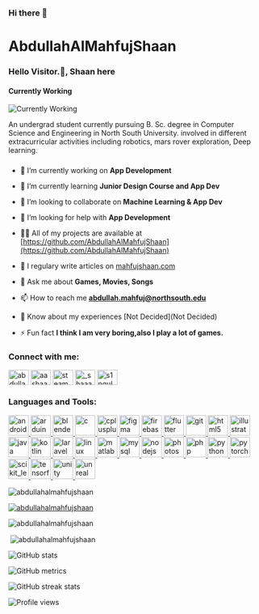 ### Hi there 👋

# AbdullahAlMahfujShaan

###  Hello Visitor.👋, Shaan here
#### Currently Working
![Currently Working](https://media.giphy.com/media/5XQf51Rua3j4Q/giphy.gif)

An undergrad student currently pursuing B. Sc. degree in Computer Science and Engineering in North South University. involved in different extracurricular activities including robotics, mars rover exploration, Deep learning.

<h3 align="center"></h3>

- 🔭 I’m currently working on **App Development**

- 🌱 I’m currently learning **Junior Design Course and App Dev**

- 👯 I’m looking to collaborate on **Machine Learning & App Dev**

- 🤝 I’m looking for help with **App Development**

- 👨‍💻 All of my projects are available at [https://github.com/AbdullahAlMahfujShaan](https://github.com/AbdullahAlMahfujShaan)

- 📝 I regulary write articles on [mahfujshaan.com](mahfujshaan.com)

- 💬 Ask me about **Games, Movies, Songs**

- 📫 How to reach me **abdullah.mahfuj@northsouth.edu**

- 📄 Know about my experiences [Not Decided](Not Decided)

- ⚡ Fun fact **I think I am very boring,also I play a lot of games.**


<h3 align="left">Connect with me:</h3>
<p align="left">
<a href="https://linkedin.com/in/abdullah-al-mahfuj-shaan-24456a14b" target="blank"><img align="center" src="https://cdn.jsdelivr.net/npm/simple-icons@3.0.1/icons/linkedin.svg" alt="abdullah-al-mahfuj-shaan-24456a14b" height="30" width="40" /></a>
<a href="https://kaggle.com/aashaan" target="blank"><img align="center" src="https://cdn.jsdelivr.net/npm/simple-icons@3.0.1/icons/kaggle.svg" alt="aashaan" height="30" width="40" /></a>
<a href="https://fb.com/steamname.s1ngular1ty" target="blank"><img align="center" src="https://cdn.jsdelivr.net/npm/simple-icons@3.0.1/icons/facebook.svg" alt="steamname.s1ngular1ty" height="30" width="40" /></a>
<a href="https://instagram.com/_shaaaaaaaan" target="blank"><img align="center" src="https://cdn.jsdelivr.net/npm/simple-icons@3.0.1/icons/instagram.svg" alt="_shaaaaaaaan" height="30" width="40" /></a>
<a href="https://www.leetcode.com/s1ngular1ty" target="blank"><img align="center" src="https://cdn.jsdelivr.net/npm/simple-icons@3.0.1/icons/leetcode.svg" alt="s1ngular1ty" height="30" width="40" /></a>
</p>



<h3 align="left">Languages and Tools:</h3>
<p align="left"> <a href="https://developer.android.com" target="_blank"> <img src="https://devicons.github.io/devicon/devicon.git/icons/android/android-original-wordmark.svg" alt="android" width="40" height="40"/> </a> <a href="https://www.arduino.cc/" target="_blank"> <img src="https://cdn.worldvectorlogo.com/logos/arduino-1.svg" alt="arduino" width="40" height="40"/> </a> <a href="https://www.blender.org/" target="_blank"> <img src="https://download.blender.org/branding/community/blender_community_badge_white.svg" alt="blender" width="40" height="40"/> </a> <a href="https://www.cprogramming.com/" target="_blank"> <img src="https://devicons.github.io/devicon/devicon.git/icons/c/c-original.svg" alt="c" width="40" height="40"/> </a> <a href="https://www.w3schools.com/cpp/" target="_blank"> <img src="https://devicons.github.io/devicon/devicon.git/icons/cplusplus/cplusplus-original.svg" alt="cplusplus" width="40" height="40"/> </a> <a href="https://www.figma.com/" target="_blank"> <img src="https://www.vectorlogo.zone/logos/figma/figma-icon.svg" alt="figma" width="40" height="40"/> </a> <a href="https://firebase.google.com/" target="_blank"> <img src="https://www.vectorlogo.zone/logos/firebase/firebase-icon.svg" alt="firebase" width="40" height="40"/> </a> <a href="https://flutter.dev" target="_blank"> <img src="https://www.vectorlogo.zone/logos/flutterio/flutterio-icon.svg" alt="flutter" width="40" height="40"/> </a> <a href="https://git-scm.com/" target="_blank"> <img src="https://www.vectorlogo.zone/logos/git-scm/git-scm-icon.svg" alt="git" width="40" height="40"/> </a> <a href="https://www.w3.org/html/" target="_blank"> <img src="https://devicons.github.io/devicon/devicon.git/icons/html5/html5-original-wordmark.svg" alt="html5" width="40" height="40"/> </a> <a href="https://www.adobe.com/in/products/illustrator.html" target="_blank"> <img src="https://www.vectorlogo.zone/logos/adobe_illustrator/adobe_illustrator-icon.svg" alt="illustrator" width="40" height="40"/> </a> <a href="https://www.java.com" target="_blank"> <img src="https://devicons.github.io/devicon/devicon.git/icons/java/java-original-wordmark.svg" alt="java" width="40" height="40"/> </a> <a href="https://kotlinlang.org" target="_blank"> <img src="https://www.vectorlogo.zone/logos/kotlinlang/kotlinlang-icon.svg" alt="kotlin" width="40" height="40"/> </a> <a href="https://laravel.com/" target="_blank"> <img src="https://devicons.github.io/devicon/devicon.git/icons/laravel/laravel-plain-wordmark.svg" alt="laravel" width="40" height="40"/> </a> <a href="https://www.linux.org/" target="_blank"> <img src="https://devicons.github.io/devicon/devicon.git/icons/linux/linux-original.svg" alt="linux" width="40" height="40"/> </a> <a href="https://www.mathworks.com/" target="_blank"> <img src="https://raw.githubusercontent.com/simple-icons/simple-icons/master/icons/mathworks.svg" alt="matlab" width="40" height="40"/> </a> <a href="https://www.mysql.com/" target="_blank"> <img src="https://devicons.github.io/devicon/devicon.git/icons/mysql/mysql-original-wordmark.svg" alt="mysql" width="40" height="40"/> </a> <a href="https://nodejs.org" target="_blank"> <img src="https://devicons.github.io/devicon/devicon.git/icons/nodejs/nodejs-original-wordmark.svg" alt="nodejs" width="40" height="40"/> </a> <a href="https://www.photoshop.com/en" target="_blank"> <img src="https://devicons.github.io/devicon/devicon.git/icons/photoshop/photoshop-plain.svg" alt="photoshop" width="40" height="40"/> </a> <a href="https://www.php.net" target="_blank"> <img src="https://devicons.github.io/devicon/devicon.git/icons/php/php-original.svg" alt="php" width="40" height="40"/> </a> <a href="https://www.python.org" target="_blank"> <img src="https://devicons.github.io/devicon/devicon.git/icons/python/python-original.svg" alt="python" width="40" height="40"/> </a> <a href="https://pytorch.org/" target="_blank"> <img src="https://www.vectorlogo.zone/logos/pytorch/pytorch-icon.svg" alt="pytorch" width="40" height="40"/> </a> <a href="https://scikit-learn.org/" target="_blank"> <img src="https://upload.wikimedia.org/wikipedia/commons/0/05/Scikit_learn_logo_small.svg" alt="scikit_learn" width="40" height="40"/> </a> <a href="https://www.tensorflow.org" target="_blank"> <img src="https://www.vectorlogo.zone/logos/tensorflow/tensorflow-icon.svg" alt="tensorflow" width="40" height="40"/> </a> <a href="https://unity.com/" target="_blank"> <img src="https://www.vectorlogo.zone/logos/unity3d/unity3d-icon.svg" alt="unity" width="40" height="40"/> </a> <a href="https://unrealengine.com/" target="_blank"> <img src="https://raw.githubusercontent.com/kenangundogan/fontisto/036b7eca71aab1bef8e6a0518f7329f13ed62f6b/icons/svg/brand/unreal-engine.svg" alt="unreal" width="40" height="40"/> </a> </p>

<p align="left"> <img src="https://komarev.com/ghpvc/?username=abdullahalmahfujshaan&label=Profile%20views&color=0e75b6&style=flat" alt="abdullahalmahfujshaan" /> </p>

<p align="left"> <a href="https://github.com/ryo-ma/github-profile-trophy"><img src="https://github-profile-trophy.vercel.app/?username=abdullahalmahfujshaan" alt="abdullahalmahfujshaan" /></a> </p>



<p><img align="left" src="https://github-readme-stats.vercel.app/api/top-langs?username=abdullahalmahfujshaan&show_icons=true&locale=en&layout=compact" alt="abdullahalmahfujshaan" /></p>
<br>




<p>&nbsp;<img align="center" src="https://github-readme-stats.vercel.app/api?username=abdullahalmahfujshaan&show_icons=true&locale=en" alt="abdullahalmahfujshaan" /></p>


![GitHub stats](https://github-readme-stats.vercel.app/api?username=abdullahalmahfujshaan&show_icons=true)  

![GitHub metrics](https://metrics.lecoq.io/abdullahalmahfujshaan)  

![GitHub streak stats](https://github-readme-streak-stats.herokuapp.com/?user=abdullahalmahfujshaan)  

![Profile views](https://gpvc.arturio.dev/abdullahalmahfujshaan)  

